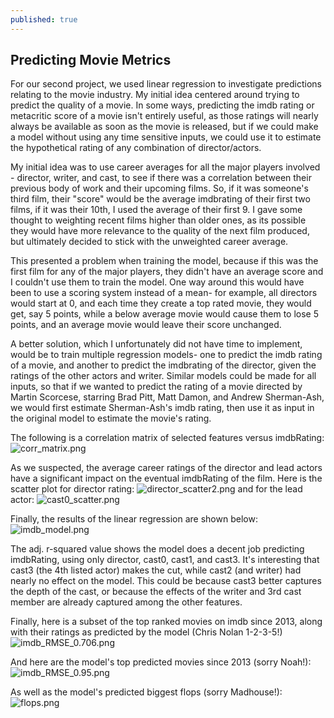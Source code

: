 ```yaml
---
published: true
---
```



## Predicting Movie Metrics

For our second project, we used linear regression to investigate predictions relating to the movie industry.  My initial idea centered around trying to predict the quality of a movie.  In some ways, predicting the imdb rating or metacritic score of a movie isn't entirely useful, as those ratings will nearly always be available as soon as the movie is released, but if we could make a model without using any time sensitive inputs, we could use it to estimate the hypothetical rating of any combination of director/actors.

My initial idea was to use career averages for all the major players involved - director, writer, and cast, to see if there was a correlation between their previous body of work and their upcoming films.  So, if it was someone's third film, their "score" would be the average imdbrating of their first two films, if it was their 10th, I used the average of their first 9.  I gave some thought to weighting recent films higher than older ones, as its possible they would have more relevance to the quality of the next film produced, but ultimately decided to stick with the unweighted career average.  

This presented a problem when training the model, because if this was the first film for any of the major players, they didn't have an average score and I couldn't use them to train the model.  One way around this would have been to use a scoring system instead of a mean- for example, all directors would start at 0, and each time they create a top rated movie, they would get, say 5 points, while a below average movie would cause them to lose 5 points, and an average movie would leave their score unchanged.  

A better solution, which I unfortunately did not have time to implement, would be to train multiple regression models- one to predict the imdb rating of a movie, and another to predict the imdbrating of the director, given the ratings of the other actors and writer.  Similar models could be made for all inputs, so that if we wanted to predict the rating of a movie directed by Martin Scorcese, starring Brad Pitt, Matt Damon, and Andrew Sherman-Ash, we would first estimate Sherman-Ash's imdb rating, then use it as input in the original model to estimate the movie's rating.

The following is a correlation matrix of selected features versus imdbRating:
![corr_matrix.png]({{site.baseurl}}/_posts/corr_matrix.png)

As we suspected, the average career ratings of the director and lead actors have a significant impact on the eventual imdbRating of the film.  Here is the scatter plot for director rating:
![director_scatter2.png]({{site.baseurl}}/_posts/director_scatter2.png)
and for the lead actor:
![cast0_scatter.png]({{site.baseurl}}/_posts/cast0_scatter.png)

Finally, the results of the linear regression are shown below:
![imdb_model.png]({{site.baseurl}}/_posts/imdb_model.png)


The adj. r-squared value shows the model does a decent job predicting imdbRating, using only director, cast0, cast1, and cast3.  It's interesting that cast3 (the 4th listed actor) makes the cut, while cast2 (and writer) had nearly no effect on the model.  This could be because cast3 better captures the depth of the cast, or because the effects of the writer and 3rd cast member are already captured among the other features.

Finally, here is a subset of the top ranked movies on imdb since 2013, along with their ratings as predicted by the model (Chris Nolan 1-2-3-5!)
![imdb_RMSE_0.706.png]({{site.baseurl}}/_posts/imdb_RMSE_0.706.png)

And here are the model's top predicted movies since 2013 (sorry Noah!):
![imdb_RMSE_0.95.png]({{site.baseurl}}/_posts/imdb_RMSE_0.95.png)

As well as the model's predicted biggest flops (sorry Madhouse!):
![flops.png]({{site.baseurl}}/_posts/flops.png)


